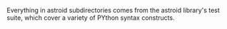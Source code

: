 Everything in astroid subdirectories comes from the astroid library's test suite, which cover a
variety of PYthon syntax constructs.
